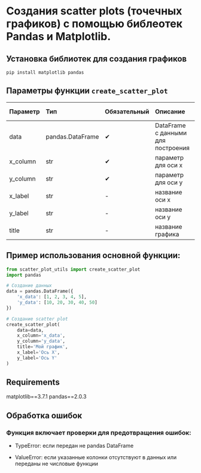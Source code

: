 # Создания scatter plots (точечных графиков) с помощью библеотек Pandas и Matplotlib.
## Установка библиотек для создания графиков
`pip install matplotlib pandas`

## Параметры функции `create_scatter_plot`
| Параметр | Тип            | Обязательный | Описание | По умолчанию |
|:---------|:---------------|:-------------|:---------|:-------------|
| data     |pandas.DataFrame|✔             |DataFrame с данными для построения|-|
|x_column  |str             |✔             |параметр для оси x                |-|
|y_column  |str             |✔             |параметр для оси y                |-|
|x_label   |str             |-             |название оси x                    |название колонки x|
|y_label   |str             |-             |название оси y                    |название колонки y|
|title     |str             |-             |название графика                  |Scatter plot|

## Пример использования основной функции:
```python
from scatter_plot_utils import create_scatter_plot
import pandas

# Создание данных
data = pandas.DataFrame({
    'x_data': [1, 2, 3, 4, 5],
    'y_data': [10, 20, 30, 40, 50]
})

# Создание scatter plot
create_scatter_plot(
    data=data,
    x_column='x_data',
    y_column='y_data',
    title='Мой график',
    x_label='Ось X',
    y_label='Ось Y'
)
```
## Requirements
matplotlib==3.7.1
pandas==2.0.3

## Обработка ошибок
### Функция включает проверки для предотвращения ошибок:

* TypeError: если передан не pandas DataFrame

* ValueError: если указанные колонки отсутствуют в данных или переданы не числовые функции

